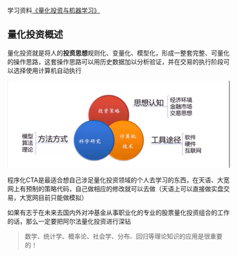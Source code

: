 学习资料[《量化投资与机器学习》](http://www.chinahadoop.cn/course/951)

## 量化投资概述

量化投资就是将人的**投资思想**规则化、变量化、模型化，形成一整套完整、可量化的操作思路，这套操作思路可以用历史数据加以分析验证，并在交易的执行阶段可以选择使用计算机自动执行

![image](./image/01.png)

程序化CTA是最适合想自己涉足量化投资领域的个人去学习的东西，在天语、大宽网上有预制的策略代码，自己做相应的修改就可以去做（天语上可以直接做实盘交易，大宽网目前只能做模拟）

如果有志于在未来去国内外对冲基金从事职业化的专业的股票量化投资组合的工作的话，那么一定要把阿尔法量化投资进行深钻

>数学、统计学、概率论、社会学、分布、回归等理论知识的应用是很重要的！


